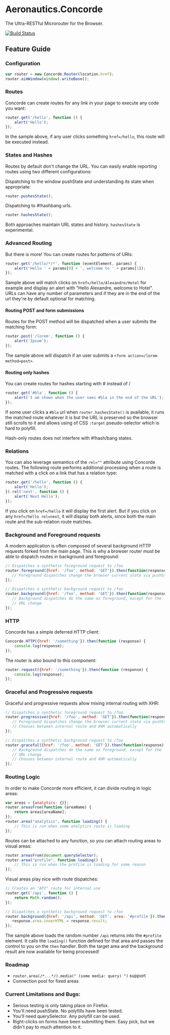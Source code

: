 Aeronautics.Concorde
====================

The Ultra-RESTful Microrouter for the Browser.

[![Build Status](https://travis-ci.org/Aeronautics/Concorde.png)](https://travis-ci.org/Aeronautics/Concorde)

Feature Guide
-------------

### Configuration

```js
var router = new Concorde.Router(location.href);
router.aimWindow(window).writeBase();
```

### Routes

Concorde can create routes for any link in your page to execute any code you
want:

```js
router.get('/hello', function () {
    alert('Hello');
});
```

In the sample above, if any user clicks something `href=/hello`, this route will
be executed instead. 

### States and Hashes

Routes by default don't change the URL. You can easily enable reporting
routes using two different configurations:

Dispatching to the window pushState and understanding its state when appropriate:

```js
router.pushesState();
```

Dispatching to #!hashbang urls.

```js
router.hashesState();
```

Both approaches maintain URL states and history. `hashesState` is experimental.

### Advanced Routing

But there is more! You can create routes for _patterns_ of URIs:

```js
router.get('/hello/*/*', function (eventElement, params) {
    alert('Hello ' + params[0] + ', welcome to ' + params[1]);
});
```

Sample above will match clicks on `href=/hello/Alexandre/Hotel` for example and
display an alert with "Hello Alexandre, welcome to Hotel". URLs can have any
number of parameters and if they are in the end of the url they're by default
optional for matching.

#### Routing POST and form submissions

Routes for the POST method will be dispatched when a user submits the matching
form:

```js
router.post('/lorem', function () {
    alert('Ipsum');
});
```

The sample above will dispatch if an user submits a `<form action=/lorem method=post>`.

#### Routing only hashes

You can create routes for hashes starting with # instead of /

```js
router.get('#bla', function () {
    alert('I am shown when the user sees #bla in the end of the URL');
});
```

If some user clicks a `#bla` url when `router.hashesState()` is available, it
runs the matched route whatever it is but the URL is preserved so the
browser still scrolls to it and allows using of CSS `:target` pseudo-selector
which is hard to polyfill.

Hash-only routes does not interfere with #!hash/bang states.

### Relations

You can also leverage semantics of the `rel=""` attribute using Concorde
routes. The following route performs additional processing when a route
is matched with a click on a link that has a relation type:

```js
router.get('/hello', function () {
    alert('Hello');
}).rel('next', function () {
    alert('Next Hello');
});
```

If you click on `href=/hello` it will display the first alert. But if you click
on any `href=/hello rel=next`, it will display both alerts, since both the
main route and the sub-relation route matches.

### Background and Foreground requests

A modern application is often composed of several background HTTP requests
forked from the main page. This is why a browser router must be able to dispatch
routes in background and foreground:

```js
// Dispatches a synthetic foreground request to /foo
router.foreground({href: '/foo', method: 'GET'}).then(function(response) {
   // Foreground dispatches change the browser current state via pushState
});
```

```js
// Dispatches a synthetic background request to /foo
router.background({href: '/foo', method: 'GET'}).then(function(response) {
   // Background dispatches do the same as foreground, except for the
   // URL change
});
```

### HTTP 

Concorde has a simple deferred HTTP client:

```js
Concorde.HTTP({href: '/something'}).then(function (response) {
    console.log(response);
});
```

The router is also bound to this component:

```js
router.request({href: '/something'}).then(function (response) {
    console.log(response);
});
```

### Graceful and Progressive requests

Graceful and progressive requests allow mixing internal routing with XHR:

```js
// Dispatches a synthetic foreground request to /foo
router.progressive({href: '/foo', method: 'GET'}).then(function(response) {
   // Foreground dispatches change the browser current state via pushState
   // Chooses between internal route and XHR automatically
});
```

```js
// Dispatches a synthetic background request to /foo
router.graceful({href: '/foo', method: 'GET'}).then(function(response) {
   // Background dispatches do the same as foreground, except for the
   // URL change
   // Chooses between internal route and XHR automatically
});
```


### Routing Logic

In order to make Concorde more efficient, it can divide routing in logic areas:

```js
var areas = {analytics: {}};
router.areasFrom(function (areaName) {
    return areas[areaName];
});
router.area("analytics", function loading() {
    // This is run when some analytics route is loading
});
```

Routes can be attached to any function, so you can attach routing areas to visual
areas:

```js
router.areasFrom(document.querySelector);
router.area("profile", function loading() {
    // This is run when the profile is loading for some reason
});
```

Visual areas play nice with route dispatches:

```js
// Creates an "API" route for internal use
router.get('/api', function () {
    return Math.random();
});

// Dispatches a synthetic background request to /foo
router.background({href: '/api', method: 'GET', area: '#profile'}).then(function(response) {
   response.area.innerHTML = response.result;
});
```

The sample above loads the random number `/api` returns into the `#profile` 
element. It calls the `loading()` function defined for that area and passes the 
control to you on the `then` handler. Both the target area and the background 
result are now available for being processed!

### Roadmap

  - `router.area(/*...*/).media(" (some media: query) ")` support
  - Connection pool for fixed areas

### Current Limitations and Bugs:

  - Serious testing is only taking place on Firefox.
  - You'll need pushState. No polyfills have been tested.
  - You'll need querySelector. Any polyfill can be used.
  - Right-clicks on forms have been submitting them. Easy pick, but we didn't
    pay to much attention to it.
    
